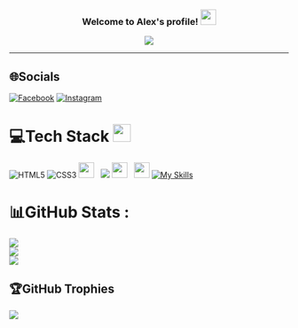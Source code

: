 <h3 align="center">
  Welcome to Alex's profile!
  <img src="https://media.giphy.com/media/hvRJCLFzcasrR4ia7z/giphy.gif" width="28">
</h3>
<p align="center">
  <a href="https://github.com/CodeWhiteWeb/CodeWhiteWeb"><img src="https://readme-typing-svg.herokuapp.com?color=%2336BCF7&center=true&vCenter=true&lines=Hi+%2C+welcome+to+my+Github+page;I+am+Alex+Adrian;I+am+a+High+school+student;Im+a+developer;Coffee+Lover+%3C3"></a>
</p>

---
## 🌐Socials
[![Facebook](https://img.shields.io/badge/Facebook-blue?logo=facebook)](https://www.facebook.com/profile.php?id=61577574271180) [![Instagram](https://img.shields.io/badge/Instagram-E4405F?style=flat-square&logo=Instagram&logoColor=white)](https://www.instagram.com/alex1406007?utm_source=qr&igsh=MWIzenExZGIOZ3M1aA==)
# 💻Tech Stack <img src = "https://media2.giphy.com/media/QssGEmpkyEOhBCb7e1/giphy.gif?cid=ecf05e47a0n3gi1bfqntqmob8g9aid1oyj2wr3ds3mg700bl&rid=giphy.gif" width = 32px> 
![HTML5](https://img.shields.io/badge/html5-%23E34F26.svg?style=for-the-badge&logo=html5&logoColor=white) ![CSS3](https://img.shields.io/badge/css3-%231572B6.svg?style=for-the-badge&logo=css3&logoColor=white) <img src="https://img.shields.io/badge/Python-3776AB?style=for-the-badge&logo=python&logoColor=white" height="28">
  &nbsp; 
<img src="https://camo.githubusercontent.com/f139e7edf0319db6f16a48314a4b5a717c8f74ba336f049817d1b92795d1c070/68747470733a2f2f696d672e736869656c64732e696f2f62616467652f432532422532422d3030353939433f7374796c653d666f722d7468652d6261646765266c6f676f3d63253242253242266c6f676f436f6c6f723d7768697465" height="28" data-canonical-src="https://img.shields.io/badge/C%2B%2B-00599C?style=for-the-badge&amp;logo=c%2B%2B&amp;logoColor=white" style="max-width: 100%; height: auto; max-height: 25px;">
 <img src="https://img.shields.io/badge/sublime_text-%23575757.svg?&style=for-the-badge&logo=sublime-text&logoColor=important" height="28">
&nbsp;
  <img src="https://img.shields.io/badge/Visual_Studio_Code-0078D4?style=for-the-badge&logo=visual%20studio%20code&logoColor=white" height="28">
  [![My Skills](https://skillicons.dev/icons?i=js,html,css,wasm)](https://skillicons.dev)
# 📊GitHub Stats :
![](https://github-readme-stats.vercel.app/api?username=ImAlex14&hide_border=false&include_all_commits=false&count_private=false)<br/>
![](https://github-readme-streak-stats.herokuapp.com/?user=ImAlex14&theme=radical&hide_border=false)<br/>
![](https://github-readme-stats.vercel.app/api/top-langs/?username=ImAlex14&theme=radical&hide_border=false&include_all_commits=false&count_private=false&layout=compact)

## 🏆GitHub Trophies
![](https://github-profile-trophy.vercel.app/?username=ImAlex14&theme=discord&no-frame=false&no-bg=false&margin-w=4)

